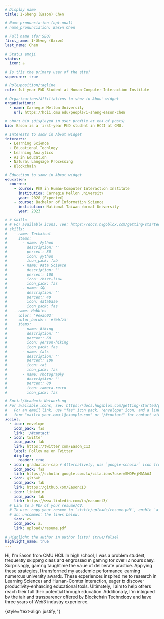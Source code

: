 ```yaml
---
# Display name
title: I-Sheng (Eason) Chen

# Name pronunciation (optional)
# name_pronunciation: Eason Chen

# Full name (for SEO)
first_name: I-Sheng (Eason)
last_name: Chen

# Status emoji
status:
  icon: ☕️

# Is this the primary user of the site?
superuser: true

# Role/position/tagline
role: 1st-year PhD Student at Human-Computer Interaction Institute

# Organizations/Affiliations to show in About widget
organizations:
  - name: Carnegie Mellon University
    url: https://hcii.cmu.edu/people/i-sheng-eason-chen

# Short bio (displayed in user profile at end of posts)
bio: Eason is a first-year PhD student in HCII at CMU.

# Interests to show in About widget
interests:
  - Learning Science
  - Educational Techlogy
  - Learning Analytics
  - AI in Education
  - Natural Language Processing
  - Blockchain

# Education to show in About widget
education:
  courses:
    - course: PhD in Human-Computer Interaction Institute
      institution: Carnegie Mellon University
      year: 2028 (Expected)
    - course: Bachelor of Information Science
      institution: National Taiwan Normal University
      year: 2023

# # Skills
# # For available icons, see: https://docs.hugoblox.com/getting-started/page-builder/#icons
# skills:
#   - name: Technical
#     items:
#       - name: Python
#         description: ''
#         percent: 80
#         icon: python
#         icon_pack: fab
#       - name: Data Science
#         description: ''
#         percent: 100
#         icon: chart-line
#         icon_pack: fas
#       - name: SQL
#         description: ''
#         percent: 40
#         icon: database
#         icon_pack: fas
#   - name: Hobbies
#     color: '#eeac02'
#     color_border: '#f0bf23'
#     items:
#       - name: Hiking
#         description: ''
#         percent: 60
#         icon: person-hiking
#         icon_pack: fas
#       - name: Cats
#         description: ''
#         percent: 100
#         icon: cat
#         icon_pack: fas
#       - name: Photography
#         description: ''
#         percent: 80
#         icon: camera-retro
#         icon_pack: fas

# Social/Academic Networking
# For available icons, see: https://docs.hugoblox.com/getting-started/page-builder/#icons
#   For an email link, use "fas" icon pack, "envelope" icon, and a link in the
#   form "mailto:your-email@example.com" or "/#contact" for contact widget.
social:
  - icon: envelope
    icon_pack: fas
    link: '/#contact'
  - icon: twitter
    icon_pack: fab
    link: https://twitter.com/Eason_C13
    label: Follow me on Twitter
    display:
      header: true
  - icon: graduation-cap # Alternatively, use `google-scholar` icon from `ai` icon pack
    icon_pack: fas
    link: https://scholar.google.com.tw/citations?user=SMOPejMAAAAJ
  - icon: github
    icon_pack: fab
    link: https://github.com/EasonC13
  - icon: linkedin
    icon_pack: fab
    link: https://www.linkedin.com/in/easonc13/
  # Link to a PDF of your resume/CV.
  # To use: copy your resume to `static/uploads/resume.pdf`, enable `ai` icons in `params.yaml`,
  # and uncomment the lines below.
  - icon: cv
    icon_pack: ai
    link: uploads/resume.pdf

# Highlight the author in author lists? (true/false)
highlight_name: true
---
```


Hi, I'm Eason from CMU HCII. In high school, I was a problem student, frequently skipping class and engrossed in gaming for over 12 hours daily. Surprisingly, gaming taught me the value of deliberate practice. Applying these strategies, I transformed my academic performance, earning numerous university awards. These experiences inspired me to research in Learning Sciences and Human-Comter Interaction, eager to discover productivity-enhancing educational tools. Ultimately, I aim to help others reach their full their potential through education. Additionally, I'm intrigued by the fair and transparency offered by Blockchain Technology and have three years of Web3 industry experience.

{style="text-align: justify;"}
